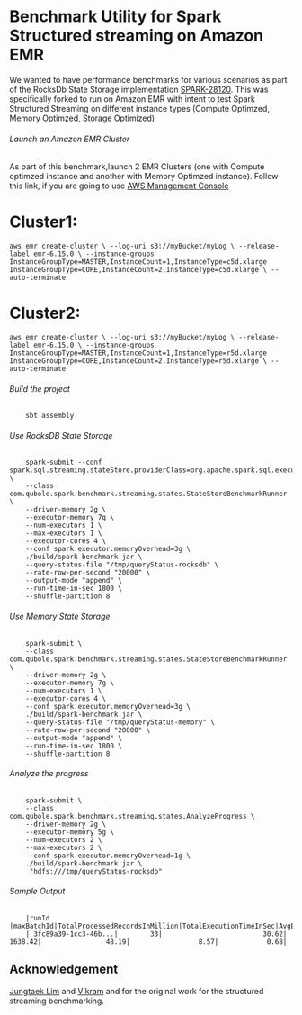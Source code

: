 # Benchmark Utility for Spark Structured streaming on Amazon EMR

We wanted to have performance benchmarks for various scenarios as part of the RocksDb State Storage implementation [SPARK-28120](https://issues.apache.org/jira/browse/SPARK-28120).
This was specifically forked to run on Amazon EMR with intent to test Spark Structured Streaming on different instance types (Compute Optimzed, Memory Optimzed, Storage Optimized)

###### Launch an Amazon EMR Cluster

As part of this benchmark,launch 2 EMR Clusters (one with Compute optimzed instance and another with Memory Optimzed instance).
Follow this link, if you are going to use [AWS Management Console](https://docs.aws.amazon.com/emr/latest/ManagementGuide/emr-launch-with-quick-options.html)

# Cluster1:
`aws emr create-cluster \
    --log-uri s3://myBucket/myLog \
    --release-label emr-6.15.0 \
    --instance-groups InstanceGroupType=MASTER,InstanceCount=1,InstanceType=c5d.xlarge InstanceGroupType=CORE,InstanceCount=2,InstanceType=c5d.xlarge \
    --auto-terminate`

# Cluster2:
`aws emr create-cluster \
    --log-uri s3://myBucket/myLog \
    --release-label emr-6.15.0 \
    --instance-groups InstanceGroupType=MASTER,InstanceCount=1,InstanceType=r5d.xlarge InstanceGroupType=CORE,InstanceCount=2,InstanceType=r5d.xlarge \
    --auto-terminate`


###### Build the project
        sbt assembly

###### Use RocksDB State Storage
        spark-submit --conf spark.sql.streaming.stateStore.providerClass=org.apache.spark.sql.execution.streaming.state.RocksDBStateStoreProvider \
        --class com.qubole.spark.benchmark.streaming.states.StateStoreBenchmarkRunner \
        --driver-memory 2g \
        --executor-memory 7g \
        --num-executors 1 \
        --max-executors 1 \
        --executor-cores 4 \
        --conf spark.executor.memoryOverhead=3g \
        ./build/spark-benchmark.jar \
        --query-status-file "/tmp/queryStatus-rocksdb" \
        --rate-row-per-second "20000" \
        --output-mode "append" \
        --run-time-in-sec 1800 \
        --shuffle-partition 8

###### Use Memory State Storage
        spark-submit \
        --class com.qubole.spark.benchmark.streaming.states.StateStoreBenchmarkRunner \
        --driver-memory 2g \
        --executor-memory 7g \
        --num-executors 1 \
        --executor-cores 4 \
        --conf spark.executor.memoryOverhead=3g \
        ./build/spark-benchmark.jar \
        --query-status-file "/tmp/queryStatus-memory" \
        --rate-row-per-second "20000" \
        --output-mode "append" \
        --run-time-in-sec 1800 \
        --shuffle-partition 8

###### Analyze the progress
        spark-submit \
        --class com.qubole.spark.benchmark.streaming.states.AnalyzeProgress \
        --driver-memory 2g \
        --executor-memory 5g \
        --num-executors 2 \
        --max-executors 2 \
        --conf spark.executor.memoryOverhead=1g \
        ./build/spark-benchmark.jar \
         "hdfs:///tmp/queryStatus-rocksdb"

###### Sample Output 

        |runId                |maxBatchId|TotalProcessedRecordsInMillion|TotalExecutionTimeInSec|AvgExecutionTimeInSec|MaxStateRowsInMillion|maxStateSizeInGB|
        | 3fc89a39-1cc3-46b...|        33|                         30.62|                1638.42|                48.19|                 8.57|            0.68| 


## Acknowledgement

[Jungtaek Lim](https://github.com/HeartSaVioR) and [Vikram](https://github.com/itsvikramagr) and for the original work for the structured streaming benchmarking.
